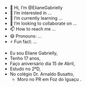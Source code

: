 - 👋 Hi, I’m @ElianeGabrielly
- 👀 I’m interested in ...
- 🌱 I’m currently learning ...
- 💞️ I’m looking to collaborate on ...
- 📫 How to reach me ...
- 😄 Pronouns: ...
- ⚡ Fun fact: ...

<!---
ElianeGabrielly/ElianeGabrielly is a ✨ special ✨ repository because its `README.md` (this file) appears on your GitHub profile.
You can click the Preview link to take a look at your changes.
--->
* Eu sou Eliane Gabrielly,
 * Tenho 17 anos,
  * Faço aniversário dia 15 de Abril,
 * Estudo no 2ºD,
* No colégio Dr. Arnaldo Busatto,
   * Moro no PR em Foz do Iguaçu .

